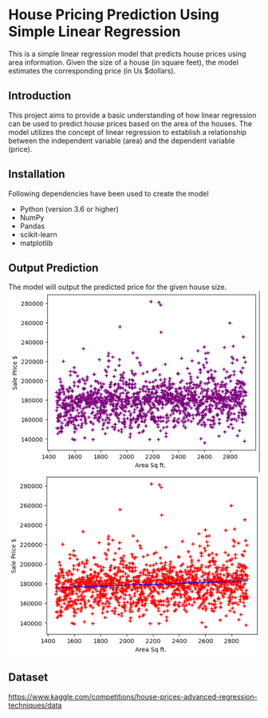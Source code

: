 # House Pricing Prediction Using Simple Linear Regression

This is a simple linear regression model that predicts house prices using area information. Given the size of a house (in square feet), the model estimates the corresponding price (in Us $dollars).


## Introduction

This project aims to provide a basic understanding of how linear regression can be used to predict house prices based on the area of the houses. The model utilizes the concept of linear regression to establish a relationship between the independent variable (area) and the dependent variable (price).

## Installation

Following dependencies have been used to create the model

- Python (version 3.6 or higher)
- NumPy
- Pandas
- scikit-learn
- matplotlib

## Output Prediction
The model will output the predicted price for the given house size.
![House Image](prediction.png)
![House Image](predictions-2.png)



## Dataset

https://www.kaggle.com/competitions/house-prices-advanced-regression-techniques/data
